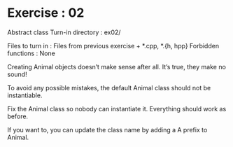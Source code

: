 
# Exercise : 02

Abstract class
Turn-in directory : ex02/

Files to turn in : Files from previous exercise + *.cpp, *.{h, hpp}
Forbidden functions : None

Creating Animal objects doesn’t make sense after all. It’s true, they make no sound!

To avoid any possible mistakes, the default Animal class should not be instantiable.

Fix the Animal class so nobody can instantiate it. Everything should work as before.

If you want to, you can update the class name by adding a A prefix to Animal.